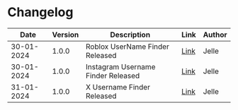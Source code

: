 # Changelog
| Date       | Version | Description                        | Link | Author |
|------------| --- |------------------------------------| --- | --- |
| 30-01-2024 | 1.0.0 | Roblox UserName Finder Released    | [Link](https://github.com/JelleWierenga/OSINT/blob/main/Social_Media_Username_Finder/Roblox.py) | Jelle |
| 30-01-2024 | 1.0.0 | Instagram Username Finder Released | [Link](https://github.com/JelleWierenga/OSINT/blob/main/Social_Media_Username_Finder/Instagram.py) | Jelle |
| 31-01-2024 | 1.0.0 | X Username Finder Released         | [Link](https://github.com/JelleWierenga/OSINT/blob/main/Social_Media_Username_Finder/X.py) | Jelle |



